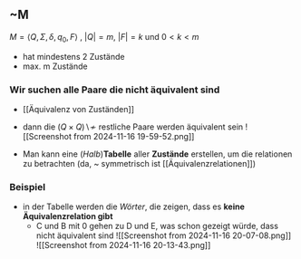 ## ~M
$M = \langle Q, \Sigma, \delta, q_{0}, F \rangle$ , $|Q|=m$, $|F|=k$ und $0<k<m$
- hat mindestens 2 Zustände 
- max. m Zustände
### Wir suchen alle Paare die **nicht äquivalent** sind
- [[Äquivalenz von Zuständen]]
- dann die $(Q \times Q) \backslash \nsim$  restliche Paare werden äquivalent sein
![[Screenshot from 2024-11-16 19-59-52.png]]

- Man kann eine (*Halb*)**Tabelle** aller **Zustände** erstellen, um die relationen zu betrachten (da, ~ symmetrisch ist [[Äquivalenzrelationen]])
### Beispiel
- in der Tabelle werden die *Wörter*, die zeigen, dass es **keine Äquivalenzrelation gibt**
	- C und B mit 0 gehen zu D und E, was schon gezeigt würde, dass nicht äquivalent sind
![[Screenshot from 2024-11-16 20-07-08.png]]
![[Screenshot from 2024-11-16 20-13-43.png]]